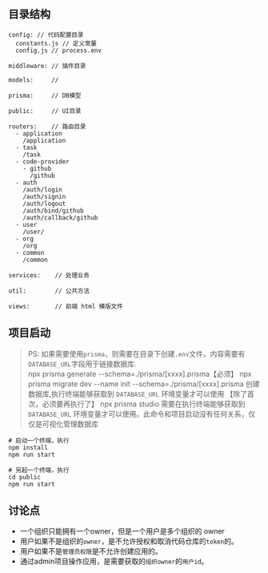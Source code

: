 ## 目录结构

```textarea
config: // 代码配置目录
  constants.js // 定义常量
  config.js // process.env

middleware: // 插件目录

models:     //

prisma:     // DB模型

public:     // UI目录

routers:    // 路由目录
  - application
    /application
  - task
    /task
  - code-provider
    - github
      /github
  - auth
    /auth/login
    /auth/signin
    /auth/logout
    /auth/bind/github
    /auth/callback/github
  - user
    /user/
  - org
    /org
  - common
    /common

services:    // 处理业务

util:        // 公共方法

views:       // 前端 html 模版文件
```

## 项目启动

> PS: 如果需要使用`prisma`，则需要在目录下创建`.env`文件，内容需要有`DATABASE_URL`字段用于链接数据库.  
>  npx prisma generate --schema=./prisma/[xxxx].prisma【必须】
>  npx prisma migrate dev --name init --schema=./prisma/[xxxx].prisma  创建数据库,执行终端能够获取到 `DATABASE_URL` 环境变量才可以使用 【除了首次，必须要再执行了】 
>  npx prisma studio 需要在执行终端能够获取到 `DATABASE_URL` 环境变量才可以使用。此命令和项目启动没有任何关系，仅仅是可视化管理数据库

```shell
# 启动一个终端，执行
npm install
npm run start

# 另起一个终端，执行
cd public
npm run start
```

## 讨论点

- 一个组织只能拥有一个owner，但是一个用户是多个组织的 owner
- 用户如果不是组织的`owner`，是不允许授权和取消代码仓库的`token`的。
- 用户如果不是`管理员权限`是不允许创建应用的。
- 通过admin项目操作应用，是需要获取的`组织owner`的`用户id`。
